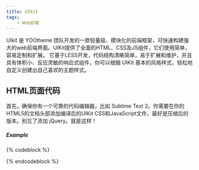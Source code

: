 ```yaml
---
title: UIkit
tags: 
	- Web前端
---
```


UIkit 是 YOOtheme 团队开发的一款轻量级、模块化的前端框架，可快速构建强大的web前端界面。UIKit提供了全面的HTML、CSS及JS组件，它们使用简单，容易定制和扩展。
它基于LESS开发，代码结构清晰简单，易于扩展和维护，并且具有体积小、反应灵敏的响应式组件，你可以根据 UIKit 基本的风格样式，轻松地自定义创建出自己喜欢的主题样式。
<!-- more -->
## HTML页面代码

首先，确保你有一个可靠的代码编辑器，比如 Sublime Text 2。你需要在你的HTML5的文档头部添加编译后的UIKit CSS和JavaScript文件，最好是压缩后的版本。别忘了添加 jQuery。就是这样！
##### Example
{% codeblock %}
<!DOCTYPE html>
<html>
    <head>
        <title></title>
        <link rel="stylesheet" href="uikit.min.css" />
        <script src="jquery.js"></script>
        <script src="uikit.min.js"></script>
    </head>
    <body>
    </body>
</html>
{% endcodeblock %}